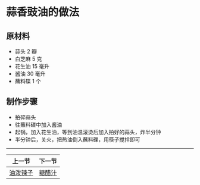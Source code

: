 # 蒜香豉油的做法

## 原材料

- 蒜头 2 瓣
- 白芝麻 5 克
- 花生油 15 毫升
- 酱油 30 毫升
- 蘸料碟 1 个

## 制作步骤

- 拍碎蒜头
- 往蘸料碟中加入酱油
- 起锅，加入花生油，等到油温滚烫后加入拍好的蒜头，炸半分钟
- 半分钟后，关火，把热油倒入蘸料碟，用筷子搅拌即可

<hr>

| 上一节 | 下一节 |
| --- | --- |
| [油泼辣子](../condiment/油泼辣子.md) | [糖醋汁](../condiment/糖醋汁.md) |